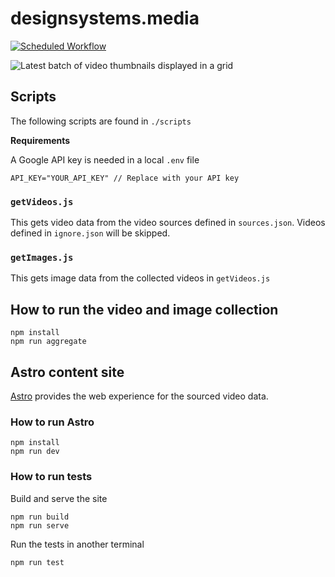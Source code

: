 # designsystems.media

[![Scheduled Workflow](https://github.com/DesignSystemsCollective/designsystems.media/actions/workflows/schedule.yml/badge.svg?branch=main&event=schedule)](https://github.com/DesignSystemsCollective/designsystems.media/actions/workflows/schedule.yml)

![Latest batch of video thumbnails displayed in a grid](https://designsystems.media/social/dsm-linkedin-1200x627.jpg)

## Scripts

The following scripts are found in `./scripts`

**Requirements**

A Google API key is needed in a local `.env` file

```
API_KEY="YOUR_API_KEY" // Replace with your API key
```

### `getVideos.js`

This gets video data from the video sources defined in `sources.json`. Videos defined in `ignore.json` will be skipped.

### `getImages.js`

This gets image data from the collected videos in `getVideos.js`

## How to run the video and image collection

```
npm install
npm run aggregate
```

## Astro content site

[Astro](https://astro.build/) provides the web experience for the sourced video data.

### How to run Astro

```
npm install
npm run dev
```

### How to run tests

Build and serve the site

```
npm run build
npm run serve
```

Run the tests in another terminal

```
npm run test
```
